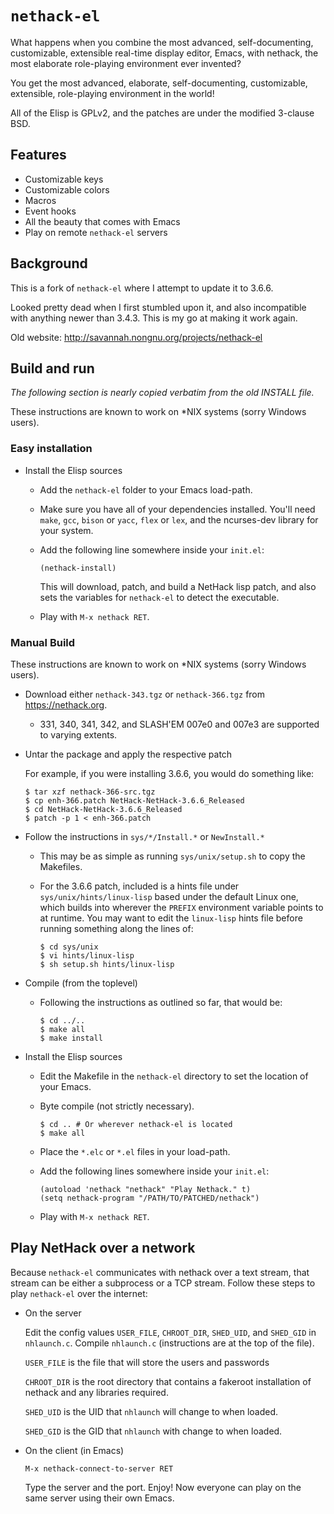 # `nethack-el`

What happens when you combine the most advanced, self-documenting, customizable,
extensible real-time display editor, Emacs, with nethack, the most elaborate
role-playing environment ever invented?

You get the most advanced, elaborate, self-documenting, customizable,
extensible, role-playing environment in the world!

All of the Elisp is GPLv2, and the patches are under the modified 3-clause BSD.

## Features

* Customizable keys
* Customizable colors
* Macros
* Event hooks
* All the beauty that comes with Emacs
* Play on remote `nethack-el` servers

## Background

This is a fork of `nethack-el` where I attempt to update it to 3.6.6.

Looked pretty dead when I first stumbled upon it, and also incompatible with
anything newer than 3.4.3.  This is my go at making it work again.

Old website: <http://savannah.nongnu.org/projects/nethack-el>

## Build and run

*The following section is nearly copied verbatim from the old INSTALL file.*

These instructions are known to work on \*NIX systems (sorry Windows users).

### Easy installation

* Install the Elisp sources

  * Add the `nethack-el` folder to your Emacs load-path.

  * Make sure you have all of your dependencies installed.  You'll need `make`,
    `gcc`, `bison` or `yacc`, `flex` or `lex`, and the ncurses-dev library for
    your system.

  * Add the following line somewhere inside your `init.el`:

    ```elisp
    (nethack-install)
    ```

    This will download, patch, and build a NetHack lisp patch, and also sets the
    variables for `nethack-el` to detect the executable.

  * Play with `M-x nethack RET`.

### Manual Build

These instructions are known to work on \*NIX systems (sorry Windows users).

* Download either `nethack-343.tgz` or `nethack-366.tgz` from
  <https://nethack.org>.

  * 331, 340, 341, 342, and SLASH'EM 007e0 and 007e3 are supported to varying
  extents.

* Untar the package and apply the respective patch

  For example, if you were installing 3.6.6, you would do something like:

  ```
  $ tar xzf nethack-366-src.tgz
  $ cp enh-366.patch NetHack-NetHack-3.6.6_Released
  $ cd NetHack-NetHack-3.6.6_Released
  $ patch -p 1 < enh-366.patch
  ```

* Follow the instructions in `sys/*/Install.*` or `NewInstall.*`

  * This may be as simple as running `sys/unix/setup.sh` to copy the Makefiles.

  * For the 3.6.6 patch, included is a hints file under
    `sys/unix/hints/linux-lisp` based under the default Linux one, which builds
    into wherever the `PREFIX` environment variable points to at runtime.  You
    may want to edit the `linux-lisp` hints file before running something along
    the lines of:

    ```
    $ cd sys/unix
    $ vi hints/linux-lisp
    $ sh setup.sh hints/linux-lisp
    ```

* Compile (from the toplevel)

  * Following the instructions as outlined so far, that would be:

    ```
    $ cd ../..
    $ make all
    $ make install
    ```

* Install the Elisp sources

  * Edit the Makefile in the `nethack-el` directory to set the location of your
    Emacs.

  * Byte compile (not strictly necessary).

    ```
    $ cd .. # Or wherever nethack-el is located
    $ make all
    ```

  * Place the `*.elc` or `*.el` files in your load-path.

  * Add the following lines somewhere inside your `init.el`:

    ```elisp
    (autoload 'nethack "nethack" "Play Nethack." t)
    (setq nethack-program "/PATH/TO/PATCHED/nethack")
    ```

  * Play with `M-x nethack RET`.

## Play NetHack over a network

Because `nethack-el` communicates with nethack over a text stream, that
stream can be either a subprocess or a TCP stream. Follow these steps
to play `nethack-el` over the internet:

* On the server

  Edit the config values `USER_FILE`, `CHROOT_DIR`, `SHED_UID`, and `SHED_GID`
  in `nhlaunch.c`. Compile `nhlaunch.c` (instructions are at the top of the
  file).

  `USER_FILE` is the file that will store the users and passwords

  `CHROOT_DIR` is the root directory that contains a fakeroot installation of
  nethack and any libraries required.

  `SHED_UID` is the UID that `nhlaunch` will change to when loaded.

  `SHED_GID` is the GID that `nhlaunch` with change to when loaded.

* On the client (in Emacs)

  `M-x nethack-connect-to-server RET`

  Type the server and the port. Enjoy! Now everyone can play on the same server
  using their own Emacs.
